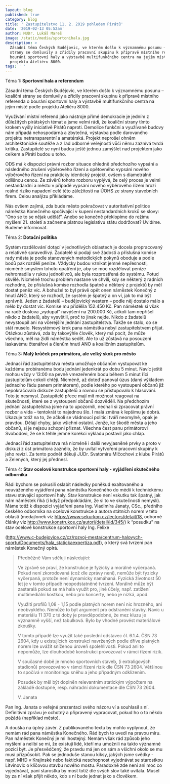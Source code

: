```yaml
---
layout: blog
published: true
category: blog
title: ' Zastupitelstvo 11. 2. 2019 pohledem Pirátů'
date: '2019-02-13 05:52am'
author: MUDr. Lukáš Mareš
image: /static/media/sportonihala.jpg
description: >
  Zásadní téma Českých Budějovic, ve kterém došlo k významnému posunu – koaliční
  strany se domluvily a zřídily pracovní skupinu k přípravě místního referenda o
  bourání sportovní haly a výstavbě multifunkčního centra na jejím místě podle
  projektu Ateliéru 8000.
tags: ' '
---
```

Téma 1: **Sportovní hala a referendum**

Zásadní téma Českých Budějovic, ve kterém došlo k významnému posunu – koaliční strany se domluvily a zřídily pracovní skupinu k přípravě místního referenda o bourání sportovní haly a výstavbě multifunkčního centra na jejím místě podle projektu Ateliéru 8000.

Využívání místní referend jako nástroje přímé demokracie je jedním z důležitých pirátských témat a jsme velmi rádi, že koaliční strany tímto krokem vyšly iniciativě Pirátů naproti. Demolice funkční a využívané budovy nám připadá nehospodárná a zbytečná, výstavba podle darovaného projektu netransparentní a amatérská. Projekt neprošel ohněm architektonické soutěže a z řad odborné veřejnosti vůči němu zaznívá tvrdá kritika. Zastupitelé se nyní budou ještě jednou zamýšlet nad projektem jako celkem a Piráti budou u toho.

ODS má k dispozici právní rozbor situace ohledně předchozího vypsání a následného zrušení výběrového řízení a opětovného vypsání nového výběrového řízení na prakticky identický projekt, ovšem s diametrálně odlišnou cenou. Ze závěrů tohoto rozboru vyplývá, že celý proces je velmi nestandardní a městu v případě vypsání nového výběrového řízení hrozí reálné riziko napadení celé této záležitosti na ÚOHS ze strany stavebních firem. Celou analýzu přikládáme.

Nás ovšem zajímá, zda bude město pokračovat v autoritativní politice náměstka Konečného spočívající v kupení nestandardních kroků se slovy: “Ono se to se nějak udělá!”. Anebo se konečně překlopíme do režimu myšlení 21. století a začneme platnou legislativu státu dodržovat? Uvidíme. Budeme informovat.

Téma 2: **Dotační politika**

Systém rozdělování dotací v jednotlivých oblastech je docela propracovaný a relativně spravedlivý. Žadatelé si podají své žádosti a příslušná komise rady města je podle stanovených metodických pokynů oboduje a podle bodů pak rozdělí peníze. Vždycky budou vznikat jemné nepřesnosti, nicméně smyslem tohoto opatření je, aby se moc rozdělovat peníze nehromadila v rukou jednotlivců, ale byla rozprostřená do systému. Potud skvělé. Nicméně trochu problém nastane ve chvíli, kdy se některý z radních rozhodne, že příslušná komise rozhodla špatně a některý z projektů by měl dostat peněz víc. A bohužel to byl právě opět onen náměstek Konečný z hnutí ANO, který se rozhodl, že systém je špatný a on ví, jak to má být správně. Jeden z žadatelů – budějovický western – podle něj dostalo málo a mělo by dostat víc. Komise mu přidělila 152.450 Kč. Pan náměstek si však na radě doslova „vydupal“ navýšení na 200.000 Kč, ačkoli tam nepřišel nikdo z žadatelů, aby vysvětlil, proč to jinak nejde. Nikdo z žadatelů nevystoupil ani na včerejším jednání zastupitelstva. Takže se stalo, co se stát muselo. Nesystémový krok pana náměstka nebyl zastupitelstvem přijat. Otázkou zůstává, zda by takovýhle člověk, který má pocit, že může všechno, měl na židli náměstka sedět. Ale to už zůstává na posouzení laskavému čtenářovi a členům hnutí ANO a koaličním zastupitelům.

Téma 3: **Malý krůček pro primátora, ale velký skok pro město**

Jednací řád zastupitelstva města umožňuje občanům vystupovat ke každému probíranému bodu jednání jedenkrát po dobu 5 minut. Navíc ještě mohou vždy v 13:00 na pevně vmezeřeném bodu během 5 minut říci zastupitelům cokoli chtějí. Nicméně, až doteď panoval úzus (daný výkladem jednacího řádu panem primátorem), podle kterého po vystoupení občanů již nepokračovala diskuze zastupitelů a rovnou se přistupovalo k hlasování. Toto je nesmysl. Zastupitelé přece mají mít možnost reagovat na skutečnosti, které se z vystoupení občanů dozvěděli. Na předchozím jednání zastupitelstva jsme na to upozornili, nechali si zpracovat právní rozbor a vida – tentokrát to najednou šlo. I malá změna k lepšímu je dobrá. Ukazuje totiž na to, že ačkoli se vládnoucí politici tváří neomylně, opak je pravdou. Dělají chyby, jako všichni ostatní. Jenže, ke škodě města a jeho občanů, si je nejsou schopni přiznat. Všechna čest panu primátorovi Svobodovi, že se k téhle jemné korekci výkladu postavil jako chlap. 

Jednací řád zastupitelstva má nicméně i další nevyjasněné prvky a proto v diskuzi z úst primátora zaznělo, že by uvítal vytvoření pracovní skupiny k jeho revizi. Za tento podnět děkuji JUDr. Svatomíru Mlčochovi z klubu Pirátů a Zelených, který jej přednesl.

Téma 4: **Stav ocelové konstrukce sportovní haly - vyjádření skutečného odborníka**

Rádi bychom se pokusili oslabit následky poněkud exaltovaného a neuváženého vyjádření pana náměstka Konečného do médií k technickému stavu stávající sportovní haly. Stav konstrukce není vskutku tak špatný, jak nám náměstek říká (i když předpokládám, že si to ve skutečnosti nemyslí). Máme totiž k dispozici vyjádření pana Ing. Vladimíra Janaty, CSc., předního českého odborníka na ocelové konstrukce a autora státních norem v této oblasti (medajlonek viz <https://www.sekurkon.cz/lectors/detail/18>, odborné články viz <http://www.konstrukce.cz/autori/detail/id/345/>) k “posudku” na stav ocelové konstrukce sportovní haly Ing. Felixe 

(<http://www.c-budejovice.cz/cz/rozvoj-mesta/centrum-halovych-sportu/Documents/hala_statickaexpertiza.pdf>), o který svá tvrzení pan náměstek Konečný opírá. 

> Předběžně Vám sděluji následující:
>
> Ve zprávě se praví, že konstrukce je fyzicky a morálně vyčerpaná. Pokud není zkorodovaná (což dle zprávy není), nemůže být fyzicky vyčerpaná, protože není dynamicky namáhaná. Fyzická životnost 50 let je v tomto případě neopodstatněné tvrzení. Morálně může být zastaralá pokud se má hala využít pro, jiné účely, např.  zatížení multimediální kostkou, nebo pro koncerty, nebo je nízká, apod.
>
> Využití profilů 1,08 - 1,15 podle platných norem není nic hrozného, ani  neobvyklého. Nemůže to být argument pro odstranění stavby. Navíc u materiálu 11 370 z té doby je pravděpodobné, že mez kluzu je významně vyšší, než tabulková. Bylo by vhodné provést materiálové zkoušky. 
>
> V tomto případě lze využít také poslední odstavec čl. 6.1.4. ČSN 73 2604,  kdy u existujících konstrukcí  navržených podle dříve platných norem lze uvážit sníženou úroveň spolehlivosti. Pokud ani to nepomůže, lze dlouhodobě konstrukci provozovat v rámci řízení rizik. 
>
> V současné době je mnoho sportovních staveb, (i extraligových stadionů) provozováno v rámci řízení rizik dle ČSN 73 2604. Většinou to spočívá v monitoringu sněhu a jeho případným odklízením.
>
> Posudek by měl být doplněn relevantním  statickým výpočtem na základě dostupné, resp. náhradní dokumentace dle ČSN 73 2604.
>
> V. Janata

Pan Ing. Janata o veřejné prezentaci svého názoru ví a souhlasil s ní. Definitivní zprávu je ochotný a připravený vypracovat, pokud ho o to někdo požádá (například město).

A douška na úplný závěr. Z publikovaného textu by mohlo vyplynout, že nemám rád pana náměstka Konečného. Rád bych to uvedl na pravou míru. Pan náměstek Konečný je mi lhostejný. Nemám však rád způsob jeho myšlení a nelíbí se mi, že existují lidé, kteří mu umožnili na takto významné pozici být. Je přesvědčený, že pravdu má jen on sám a všichni okolo se mu musí přizpůsobit. Pak se jednoduše stanou kiksy, jakých jsme svědky - např. MHD v Krajinské nebo faktická neschopnost vyjednávat se starostkou Litvínovic o klíčovou stavbu nového mostu. Paradoxně zde není ani moc co vyjednávat, paní starostka by most totiž dle svých slov také uvítala. Musel by za ní však přijít někdo, kdo s ní bude jednat jako s člověkem.
